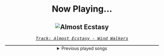 <div align="center"> 
<h1>Now Playing...</h1>

![Almost Ecstasy](https://i.scdn.co/image/ab67616d00001e021dba984405b9c9d33e03b0d4)
--
_<samp><a href="https://open.spotify.com/track/6wMHfgu53EEQppEs7qS9uF">Track: Almost Ecstasy - Wind Walkers</a></samp>_

<div style="border: 1px #4B5054 solid"></div>
<details>
  <summary>
    Previous played songs
  </summary>
  <table>
    <thead>
      <tr>
        <th>
          Artist
        </th>
        <th>
          Song
        </th>
        <th>
          Link
        </th>
      </tr>
    </thead>
    <tbody>
      <tr><td>Wind Walkers</td><td>Almost Ecstasy</td><td><a href="https://open.spotify.com/track/6wMHfgu53EEQppEs7qS9uF">https://open.spotify.com/track/6wMHfgu53EEQppEs7qS9uF</a></td></tr><tr><td>Stain The Canvas</td><td>The Light Within</td><td><a href="https://open.spotify.com/track/6E90ttNb3TeSsD7LXmJ3yq">https://open.spotify.com/track/6E90ttNb3TeSsD7LXmJ3yq</a></td></tr><tr><td>Fit For A King</td><td>Shelter</td><td><a href="https://open.spotify.com/track/53ricdihmEjTUBtBGRWK5b">https://open.spotify.com/track/53ricdihmEjTUBtBGRWK5b</a></td></tr><tr><td>Dayseeker</td><td>Paper Heart</td><td><a href="https://open.spotify.com/track/1mM9KglWHPxiLaN7HaLAJh">https://open.spotify.com/track/1mM9KglWHPxiLaN7HaLAJh</a></td></tr><tr><td>Divide Music</td><td>MAYDAY!</td><td><a href="https://open.spotify.com/track/3NXfSxO5UD2NIsIhTFhN9o">https://open.spotify.com/track/3NXfSxO5UD2NIsIhTFhN9o</a></td></tr><tr><td>B-Lion</td><td>Step onto the Board</td><td><a href="https://open.spotify.com/track/5NIlmPsHpS1troM1r7GKKh">https://open.spotify.com/track/5NIlmPsHpS1troM1r7GKKh</a></td></tr><tr><td>B-Lion</td><td>Step onto the Board</td><td><a href="https://open.spotify.com/track/5NIlmPsHpS1troM1r7GKKh">https://open.spotify.com/track/5NIlmPsHpS1troM1r7GKKh</a></td></tr><tr><td>The Algorithm</td><td>Graceful Degradation</td><td><a href="https://open.spotify.com/track/6gKQRWqXrzUhFaeHVBI8Bb">https://open.spotify.com/track/6gKQRWqXrzUhFaeHVBI8Bb</a></td></tr><tr><td>The Algorithm</td><td>Graceful Degradation</td><td><a href="https://open.spotify.com/track/6gKQRWqXrzUhFaeHVBI8Bb">https://open.spotify.com/track/6gKQRWqXrzUhFaeHVBI8Bb</a></td></tr><tr><td>The Algorithm</td><td>Graceful Degradation</td><td><a href="https://open.spotify.com/track/6gKQRWqXrzUhFaeHVBI8Bb">https://open.spotify.com/track/6gKQRWqXrzUhFaeHVBI8Bb</a></td></tr><tr><td>The Algorithm</td><td>Graceful Degradation</td><td><a href="https://open.spotify.com/track/6gKQRWqXrzUhFaeHVBI8Bb">https://open.spotify.com/track/6gKQRWqXrzUhFaeHVBI8Bb</a></td></tr><tr><td>The Algorithm</td><td>Graceful Degradation</td><td><a href="https://open.spotify.com/track/6gKQRWqXrzUhFaeHVBI8Bb">https://open.spotify.com/track/6gKQRWqXrzUhFaeHVBI8Bb</a></td></tr><tr><td>The Algorithm</td><td>Graceful Degradation</td><td><a href="https://open.spotify.com/track/6gKQRWqXrzUhFaeHVBI8Bb">https://open.spotify.com/track/6gKQRWqXrzUhFaeHVBI8Bb</a></td></tr><tr><td>Magnolia Park</td><td>PAIN</td><td><a href="https://open.spotify.com/track/0dAQEYRB7BB8yogt2RNWtM">https://open.spotify.com/track/0dAQEYRB7BB8yogt2RNWtM</a></td></tr><tr><td>We Came As Romans</td><td>bad luck</td><td><a href="https://open.spotify.com/track/4l6m1x05ChXrZA7GEoQtO6">https://open.spotify.com/track/4l6m1x05ChXrZA7GEoQtO6</a></td></tr><tr><td>Orbit Culture</td><td>Open Eye</td><td><a href="https://open.spotify.com/track/1ZQlp5rhE4DS9TmYAwNVpm">https://open.spotify.com/track/1ZQlp5rhE4DS9TmYAwNVpm</a></td></tr><tr><td>Orbit Culture</td><td>Behold</td><td><a href="https://open.spotify.com/track/4855LcsnCsPBkKPf5oEnXJ">https://open.spotify.com/track/4855LcsnCsPBkKPf5oEnXJ</a></td></tr><tr><td>Orbit Culture</td><td>Day of the Cloud</td><td><a href="https://open.spotify.com/track/4JOugK6xrONfMDWDlyFoSV">https://open.spotify.com/track/4JOugK6xrONfMDWDlyFoSV</a></td></tr><tr><td>Orbit Culture</td><td>North Star of Nija</td><td><a href="https://open.spotify.com/track/2Qa8YytQ9QaF8NodoKC2Vi">https://open.spotify.com/track/2Qa8YytQ9QaF8NodoKC2Vi</a></td></tr><tr><td>Orbit Culture</td><td>At the Front</td><td><a href="https://open.spotify.com/track/0JmllDHZ5v1V7zP4C8TmC3">https://open.spotify.com/track/0JmllDHZ5v1V7zP4C8TmC3</a></td></tr>
    </tbody>
  </table>
</details>

</div>
